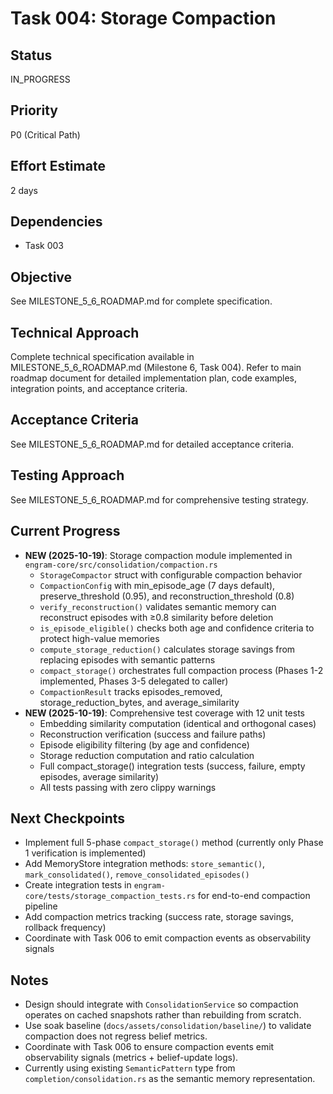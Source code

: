 # Task 004: Storage Compaction

## Status
IN_PROGRESS

## Priority
P0 (Critical Path)

## Effort Estimate
2 days

## Dependencies
- Task 003

## Objective
See MILESTONE_5_6_ROADMAP.md for complete specification.

## Technical Approach
Complete technical specification available in MILESTONE_5_6_ROADMAP.md (Milestone 6, Task 004).
Refer to main roadmap document for detailed implementation plan, code examples, integration points, and acceptance criteria.

## Acceptance Criteria
See MILESTONE_5_6_ROADMAP.md for detailed acceptance criteria.

## Testing Approach
See MILESTONE_5_6_ROADMAP.md for comprehensive testing strategy.

## Current Progress
- **NEW (2025-10-19)**: Storage compaction module implemented in `engram-core/src/consolidation/compaction.rs`
  - `StorageCompactor` struct with configurable compaction behavior
  - `CompactionConfig` with min_episode_age (7 days default), preserve_threshold (0.95), and reconstruction_threshold (0.8)
  - `verify_reconstruction()` validates semantic memory can reconstruct episodes with ≥0.8 similarity before deletion
  - `is_episode_eligible()` checks both age and confidence criteria to protect high-value memories
  - `compute_storage_reduction()` calculates storage savings from replacing episodes with semantic patterns
  - `compact_storage()` orchestrates full compaction process (Phases 1-2 implemented, Phases 3-5 delegated to caller)
  - `CompactionResult` tracks episodes_removed, storage_reduction_bytes, and average_similarity
- **NEW (2025-10-19)**: Comprehensive test coverage with 12 unit tests
  - Embedding similarity computation (identical and orthogonal cases)
  - Reconstruction verification (success and failure paths)
  - Episode eligibility filtering (by age and confidence)
  - Storage reduction computation and ratio calculation
  - Full compact_storage() integration tests (success, failure, empty episodes, average similarity)
  - All tests passing with zero clippy warnings

## Next Checkpoints
- Implement full 5-phase `compact_storage()` method (currently only Phase 1 verification is implemented)
- Add MemoryStore integration methods: `store_semantic()`, `mark_consolidated()`, `remove_consolidated_episodes()`
- Create integration tests in `engram-core/tests/storage_compaction_tests.rs` for end-to-end compaction pipeline
- Add compaction metrics tracking (success rate, storage savings, rollback frequency)
- Coordinate with Task 006 to emit compaction events as observability signals

## Notes
- Design should integrate with `ConsolidationService` so compaction operates on cached snapshots rather than rebuilding from scratch.
- Use soak baseline (`docs/assets/consolidation/baseline/`) to validate compaction does not regress belief metrics.
- Coordinate with Task 006 to ensure compaction events emit observability signals (metrics + belief-update logs).
- Currently using existing `SemanticPattern` type from `completion/consolidation.rs` as the semantic memory representation.
